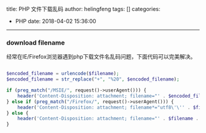 title: PHP 文件下载乱码
author: helingfeng
tags: []
categories:
  - PHP
date: 2018-04-02 15:36:00
---
### download filename

经常在IE/Firefox浏览器遇到php下载文件名乱码问题，下面代码可以完美解决。

```php

$encoded_filename = urlencode($filename);
$encoded_filename = str_replace("+", "%20", $encoded_filename);

if (preg_match("/MSIE/", request()->userAgent())) {
	header('Content-Disposition: attachment; filename="' . $encoded_filename . '"');
} else if (preg_match("/Firefox/", request()->userAgent())) {
	header('Content-Disposition: attachment; filename*="utf8\'\'' . $filename . '"');
} else {
	header('Content-Disposition: attachment; filename="' . $filename . '"');
}

```